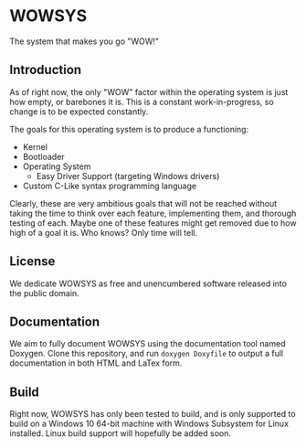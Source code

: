 # WOWSYS

The system that makes you go "WOW!"

## Introduction

As of right now, the only "WOW" factor within the operating system is just how empty, or barebones it is. This is a constant work-in-progress, so change is to be expected constantly.

The goals for this operating system is to produce a functioning:
- Kernel
- Bootloader
- Operating System
  - Easy Driver Support (targeting Windows drivers)
- Custom C-Like syntax programming language

Clearly, these are very ambitious goals that will not be reached without taking the time to think over each feature, implementing them, and thorough testing of each. Maybe one of these features might get removed due to how high of a goal it is. Who knows? Only time will tell.

## License

We dedicate WOWSYS as free and unencumbered software released into the public domain.

## Documentation

We aim to fully document WOWSYS using the documentation tool named Doxygen. Clone this repository, and run `doxygen Doxyfile` to output a full documentation in both HTML and LaTex form.

## Build

Right now, WOWSYS has only been tested to build, and is only supported to build on a Windows 10 64-bit machine with Windows Subsystem for Linux installed. Linux build support will hopefully be added soon.
